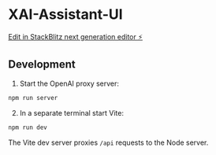 # XAI-Assistant-UI
[Edit in StackBlitz next generation editor ⚡️](https://stackblitz.com/~/github.com/LaurenceC3HF/XAI-Assistant-UI-AI-OpenAI)

## Development

1. Start the OpenAI proxy server:

```bash
npm run server
```

2. In a separate terminal start Vite:

```bash
npm run dev
```

The Vite dev server proxies `/api` requests to the Node server.
